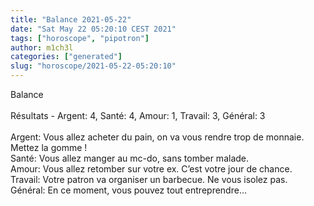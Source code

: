 ```yaml
---
title: "Balance 2021-05-22"
date: "Sat May 22 05:20:10 CEST 2021"
tags: ["horoscope", "pipotron"]
author: m1ch3l
categories: ["generated"]
slug: "horoscope/2021-05-22-05:20:10"
---
```


Balance<br>
<br>
Résultats - Argent: 4, Santé: 4, Amour: 1, Travail: 3, Général: 3<br>
<br>
Argent:  Vous allez acheter du pain, on va vous rendre trop de monnaie. Mettez la gomme !<br>
Santé:   Vous allez manger au mc-do, sans tomber malade. <br>
Amour:   Vous allez retomber sur votre ex. C’est votre jour de chance.<br>
Travail: Votre patron va organiser un barbecue. Ne vous isolez pas.<br>
Général: En ce moment, vous pouvez tout entreprendre...<br>

